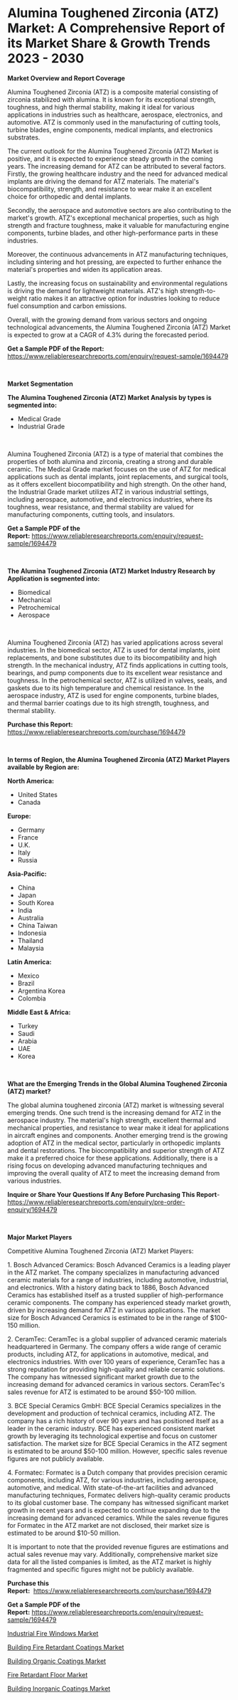 <p><h1>Alumina Toughened Zirconia (ATZ) Market: A Comprehensive Report of its Market Share & Growth Trends 2023 - 2030</h1></p><p><strong>Market Overview and Report Coverage</strong></p>
<p><p>Alumina Toughened Zirconia (ATZ) is a composite material consisting of zirconia stabilized with alumina. It is known for its exceptional strength, toughness, and high thermal stability, making it ideal for various applications in industries such as healthcare, aerospace, electronics, and automotive. ATZ is commonly used in the manufacturing of cutting tools, turbine blades, engine components, medical implants, and electronics substrates.</p><p>The current outlook for the Alumina Toughened Zirconia (ATZ) Market is positive, and it is expected to experience steady growth in the coming years. The increasing demand for ATZ can be attributed to several factors. Firstly, the growing healthcare industry and the need for advanced medical implants are driving the demand for ATZ materials. The material's biocompatibility, strength, and resistance to wear make it an excellent choice for orthopedic and dental implants.</p><p>Secondly, the aerospace and automotive sectors are also contributing to the market's growth. ATZ's exceptional mechanical properties, such as high strength and fracture toughness, make it valuable for manufacturing engine components, turbine blades, and other high-performance parts in these industries.</p><p>Moreover, the continuous advancements in ATZ manufacturing techniques, including sintering and hot pressing, are expected to further enhance the material's properties and widen its application areas.</p><p>Lastly, the increasing focus on sustainability and environmental regulations is driving the demand for lightweight materials. ATZ's high strength-to-weight ratio makes it an attractive option for industries looking to reduce fuel consumption and carbon emissions.</p><p>Overall, with the growing demand from various sectors and ongoing technological advancements, the Alumina Toughened Zirconia (ATZ) Market is expected to grow at a CAGR of 4.3% during the forecasted period.</p></p>
<p><strong>Get a Sample PDF of the Report:</strong> <a href="https://www.reliableresearchreports.com/enquiry/request-sample/1694479">https://www.reliableresearchreports.com/enquiry/request-sample/1694479</a></p>
<p>&nbsp;</p>
<p><strong>Market Segmentation</strong></p>
<p><strong>The Alumina Toughened Zirconia (ATZ) Market Analysis by types is segmented into:</strong></p>
<p><ul><li>Medical Grade</li><li>Industrial Grade</li></ul></p>
<p>&nbsp;</p>
<p><p>Alumina Toughened Zirconia (ATZ) is a type of material that combines the properties of both alumina and zirconia, creating a strong and durable ceramic. The Medical Grade market focuses on the use of ATZ for medical applications such as dental implants, joint replacements, and surgical tools, as it offers excellent biocompatibility and high strength. On the other hand, the Industrial Grade market utilizes ATZ in various industrial settings, including aerospace, automotive, and electronics industries, where its toughness, wear resistance, and thermal stability are valued for manufacturing components, cutting tools, and insulators.</p></p>
<p><strong>Get a Sample PDF of the Report:</strong>&nbsp;<a href="https://www.reliableresearchreports.com/enquiry/request-sample/1694479">https://www.reliableresearchreports.com/enquiry/request-sample/1694479</a></p>
<p>&nbsp;</p>
<p><strong>The Alumina Toughened Zirconia (ATZ) Market Industry Research by Application is segmented into:</strong></p>
<p><ul><li>Biomedical</li><li>Mechanical</li><li>Petrochemical</li><li>Aerospace</li></ul></p>
<p>&nbsp;</p>
<p><p>Alumina Toughened Zirconia (ATZ) has varied applications across several industries. In the biomedical sector, ATZ is used for dental implants, joint replacements, and bone substitutes due to its biocompatibility and high strength. In the mechanical industry, ATZ finds applications in cutting tools, bearings, and pump components due to its excellent wear resistance and toughness. In the petrochemical sector, ATZ is utilized in valves, seals, and gaskets due to its high temperature and chemical resistance. In the aerospace industry, ATZ is used for engine components, turbine blades, and thermal barrier coatings due to its high strength, toughness, and thermal stability.</p></p>
<p><strong>Purchase this Report:</strong>&nbsp; <a href="https://www.reliableresearchreports.com/purchase/1694479">https://www.reliableresearchreports.com/purchase/1694479</a></p>
<p>&nbsp;</p>
<p><strong>In terms of Region, the Alumina Toughened Zirconia (ATZ) Market Players available by Region are:</strong></p>
<p>
    <p> <strong> North America: </strong>
        <ul>
            <li>United States</li>
            <li>Canada</li>
        </ul>
        </p> 
    <p> <strong> Europe: </strong>
        <ul>
            <li>Germany</li>
            <li>France</li>
            <li>U.K.</li>
            <li>Italy</li>
            <li>Russia</li>
        </ul>
        </p> 
    <p> <strong> Asia-Pacific: </strong>
        <ul>
            <li>China</li>
            <li>Japan</li>
            <li>South Korea</li>
            <li>India</li>
            <li>Australia</li>
            <li>China Taiwan</li>
            <li>Indonesia</li>
            <li>Thailand</li>
            <li>Malaysia</li>
        </ul>
        </p> 
    <p> <strong> Latin America: </strong>
        <ul>
            <li>Mexico</li>
            <li>Brazil</li>
            <li>Argentina Korea</li>
            <li>Colombia</li>
        </ul>
        </p> 
    <p> <strong> Middle East & Africa: </strong>
        <ul>
            <li>Turkey</li>
            <li>Saudi</li>
            <li>Arabia</li>
            <li>UAE</li>
            <li>Korea</li>
        </ul>
    </p>
    </p>
<p>&nbsp;</p>
<p><strong>What are the Emerging Trends in the Global Alumina Toughened Zirconia (ATZ) market?</strong></p>
<p><p>The global alumina toughened zirconia (ATZ) market is witnessing several emerging trends. One such trend is the increasing demand for ATZ in the aerospace industry. The material's high strength, excellent thermal and mechanical properties, and resistance to wear make it ideal for applications in aircraft engines and components. Another emerging trend is the growing adoption of ATZ in the medical sector, particularly in orthopedic implants and dental restorations. The biocompatibility and superior strength of ATZ make it a preferred choice for these applications. Additionally, there is a rising focus on developing advanced manufacturing techniques and improving the overall quality of ATZ to meet the increasing demand from various industries.</p></p>
<p><strong>Inquire or Share Your Questions If Any Before Purchasing This Report</strong>- <a href="https://www.reliableresearchreports.com/enquiry/pre-order-enquiry/1694479">https://www.reliableresearchreports.com/enquiry/pre-order-enquiry/1694479</a></p>
<p>&nbsp;</p>
<p><strong>Major Market Players</strong></p>
<p><p>Competitive Alumina Toughened Zirconia (ATZ) Market Players:</p><p>1. Bosch Advanced Ceramics: Bosch Advanced Ceramics is a leading player in the ATZ market. The company specializes in manufacturing advanced ceramic materials for a range of industries, including automotive, industrial, and electronics. With a history dating back to 1886, Bosch Advanced Ceramics has established itself as a trusted supplier of high-performance ceramic components. The company has experienced steady market growth, driven by increasing demand for ATZ in various applications. The market size for Bosch Advanced Ceramics is estimated to be in the range of $100-150 million.</p><p>2. CeramTec: CeramTec is a global supplier of advanced ceramic materials headquartered in Germany. The company offers a wide range of ceramic products, including ATZ, for applications in automotive, medical, and electronics industries. With over 100 years of experience, CeramTec has a strong reputation for providing high-quality and reliable ceramic solutions. The company has witnessed significant market growth due to the increasing demand for advanced ceramics in various sectors. CeramTec's sales revenue for ATZ is estimated to be around $50-100 million.</p><p>3. BCE Special Ceramics GmbH: BCE Special Ceramics specializes in the development and production of technical ceramics, including ATZ. The company has a rich history of over 90 years and has positioned itself as a leader in the ceramic industry. BCE has experienced consistent market growth by leveraging its technological expertise and focus on customer satisfaction. The market size for BCE Special Ceramics in the ATZ segment is estimated to be around $50-100 million. However, specific sales revenue figures are not publicly available.</p><p>4. Formatec: Formatec is a Dutch company that provides precision ceramic components, including ATZ, for various industries, including aerospace, automotive, and medical. With state-of-the-art facilities and advanced manufacturing techniques, Formatec delivers high-quality ceramic products to its global customer base. The company has witnessed significant market growth in recent years and is expected to continue expanding due to the increasing demand for advanced ceramics. While the sales revenue figures for Formatec in the ATZ market are not disclosed, their market size is estimated to be around $10-50 million.</p><p>It is important to note that the provided revenue figures are estimations and actual sales revenue may vary. Additionally, comprehensive market size data for all the listed companies is limited, as the ATZ market is highly fragmented and specific figures might not be publicly available.</p></p>
<p><strong>Purchase this Report:</strong>&nbsp;&nbsp;<a href="https://www.reliableresearchreports.com/purchase/1694479">https://www.reliableresearchreports.com/purchase/1694479</a></p>
<p></p>
<p><strong>Get a Sample PDF of the Report:</strong>&nbsp;<a href="https://www.reliableresearchreports.com/enquiry/request-sample/1694479">https://www.reliableresearchreports.com/enquiry/request-sample/1694479</a></p>
<p><p><a href="https://www.linkedin.com/pulse/industrial-fire-windows-market-research-report-provides/">Industrial Fire Windows Market</a></p><p><a href="https://www.linkedin.com/pulse/building-fire-retardant-coatings-market-size-share-global/">Building Fire Retardant Coatings Market</a></p><p><a href="https://www.linkedin.com/pulse/decoding-building-organic-coatings-market-deep-dive-latest/">Building Organic Coatings Market</a></p><p><a href="https://www.linkedin.com/pulse/decoding-fire-retardant-floor-market-deep-dive-latest-trends/">Fire Retardant Floor Market</a></p><p><a href="https://www.linkedin.com/pulse/building-inorganic-coatings-market-size-growth-forecast-from/">Building Inorganic Coatings Market</a></p></p>